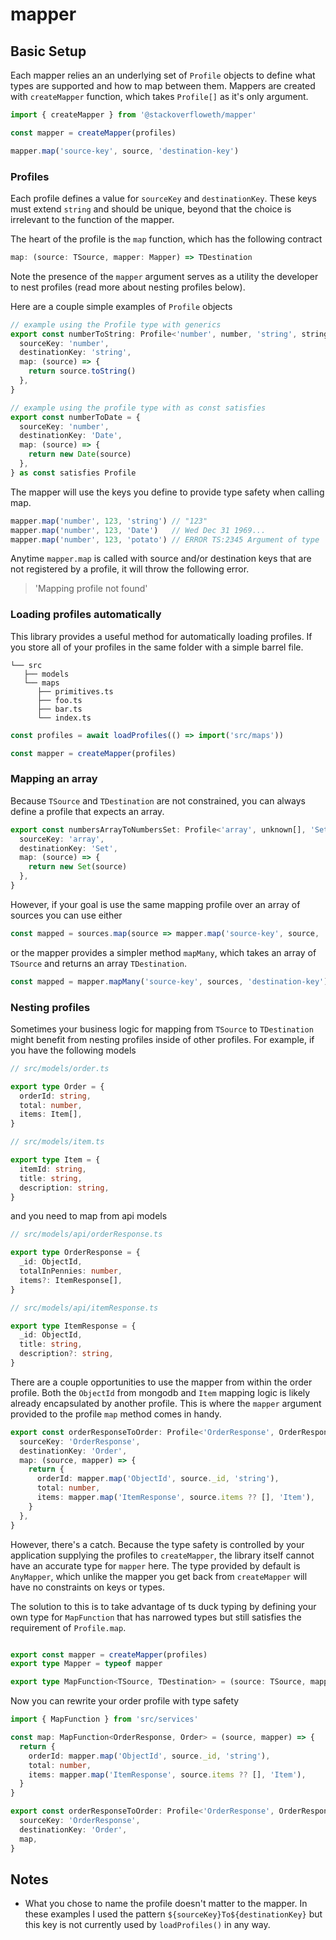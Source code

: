 # mapper

## Basic Setup

Each mapper relies an an underlying set of `Profile` objects to define what types are supported and how to map between them. Mappers are created with `createMapper` function, which takes `Profile[]` as it's only argument.

```ts
import { createMapper } from '@stackoverfloweth/mapper'

const mapper = createMapper(profiles)

mapper.map('source-key', source, 'destination-key')
```

### Profiles

Each profile defines a value for `sourceKey` and `destinationKey`. These keys must extend `string` and should be unique, beyond that the choice is irrelevant to the function of the mapper.

The heart of the profile is the `map` function, which has the following contract

```ts
map: (source: TSource, mapper: Mapper) => TDestination
```

Note the presence of the `mapper` argument serves as a utility the developer to nest profiles (read more about nesting profiles below).

Here are a couple simple examples of `Profile` objects

```ts
// example using the Profile type with generics
export const numberToString: Profile<'number', number, 'string', string> = {
  sourceKey: 'number',
  destinationKey: 'string',
  map: (source) => {
    return source.toString()
  },
}

// example using the profile type with as const satisfies
export const numberToDate = {
  sourceKey: 'number',
  destinationKey: 'Date',
  map: (source) => {
    return new Date(source)
  },
} as const satisfies Profile
```

The mapper will use the keys you define to provide type safety when calling map.

```ts
mapper.map('number', 123, 'string') // "123"
mapper.map('number', 123, 'Date')   // Wed Dec 31 1969...
mapper.map('number', 123, 'potato') // ERROR TS:2345 Argument of type '"potato"' is not assignable to parameter of type '"string" | "Date"'
```

Anytime `mapper.map` is called with source and/or destination keys that are not registered by a profile, it will throw the following error.

> 'Mapping profile not found'

### Loading profiles automatically

This library provides a useful method for automatically loading profiles. If you store all of your profiles in the same folder with a simple barrel file.

```text
└── src
   ├── models
   └── maps
      ├── primitives.ts
      ├── foo.ts
      ├── bar.ts
      └── index.ts
```

```ts
const profiles = await loadProfiles(() => import('src/maps'))

const mapper = createMapper(profiles)
```

### Mapping an array

Because `TSource` and `TDestination` are not constrained, you can always define a profile that expects an array.

```ts
export const numbersArrayToNumbersSet: Profile<'array', unknown[], 'Set', Set<unknown>> = {
  sourceKey: 'array',
  destinationKey: 'Set',
  map: (source) => {
    return new Set(source)
  },
}
```

However, if your goal is use the same mapping profile over an array of sources you can use either

```ts
const mapped = sources.map(source => mapper.map('source-key', source, 'destination-key'))
```

or the mapper provides a simpler method `mapMany`, which takes an array of `TSource` and returns an array `TDestination`.

```ts
const mapped = mapper.mapMany('source-key', sources, 'destination-key')
```

### Nesting profiles

Sometimes your business logic for mapping from `TSource` to `TDestination` might benefit from nesting profiles inside of other profiles. For example, if you have the following models

```ts
// src/models/order.ts

export type Order = {
  orderId: string,
  total: number,
  items: Item[],
}
```

```ts
// src/models/item.ts

export type Item = {
  itemId: string,
  title: string,
  description: string,
}
```

and you need to map from api models

```ts
// src/models/api/orderResponse.ts

export type OrderResponse = {
  _id: ObjectId,
  totalInPennies: number,
  items?: ItemResponse[],
}
```

```ts
// src/models/api/itemResponse.ts

export type ItemResponse = {
  _id: ObjectId,
  title: string,
  description?: string,
}
```

There are a couple opportunities to use the mapper from within the order profile. Both the `ObjectId` from mongodb and `Item` mapping logic is likely already encapsulated by another profile. This is where the `mapper` argument provided to the profile `map` method comes in handy.

```ts
export const orderResponseToOrder: Profile<'OrderResponse', OrderResponse, 'Order', Order> = {
  sourceKey: 'OrderResponse',
  destinationKey: 'Order',
  map: (source, mapper) => {
    return {
      orderId: mapper.map('ObjectId', source._id, 'string'),
      total: number,
      items: mapper.map('ItemResponse', source.items ?? [], 'Item'),
    }
  },
}
```

However, there's a catch. Because the type safety is controlled by your application supplying the profiles to `createMapper`, the library itself cannot have an accurate type for `mapper` here. The type provided by default is `AnyMapper`, which unlike the mapper you get back from `createMapper` will have no constraints on keys or types.

The solution to this is to take advantage of ts duck typing by defining your own type for `MapFunction` that has narrowed types but still satisfies the requirement of `Profile.map`.

```ts

export const mapper = createMapper(profiles)
export type Mapper = typeof mapper

export type MapFunction<TSource, TDestination> = (source: TSource, mapper: Mapper) => TDestination
```

Now you can rewrite your order profile with type safety

```ts
import { MapFunction } from 'src/services'

const map: MapFunction<OrderResponse, Order> = (source, mapper) => {
  return {
    orderId: mapper.map('ObjectId', source._id, 'string'),
    total: number,
    items: mapper.map('ItemResponse', source.items ?? [], 'Item'),
  }
}

export const orderResponseToOrder: Profile<'OrderResponse', OrderResponse, 'Order', Order> = {
  sourceKey: 'OrderResponse',
  destinationKey: 'Order',
  map,
}
```

## Notes

- What you chose to name the profile doesn't matter to the mapper. In these examples I used the pattern `${sourceKey}To${destinationKey}` but this key is not currently used by `loadProfiles()` in any way.
